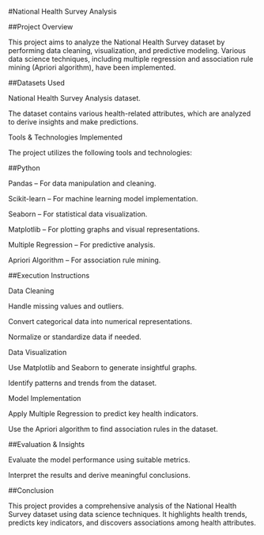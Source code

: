 

#National Health Survey Analysis

##Project Overview

This project aims to analyze the National Health Survey dataset by performing data cleaning, visualization, and predictive modeling. Various data science techniques, including multiple regression and association rule mining (Apriori algorithm), have been implemented.

##Datasets Used

National Health Survey Analysis dataset.

The dataset contains various health-related attributes, which are analyzed to derive insights and make predictions.

Tools & Technologies Implemented

The project utilizes the following tools and technologies:

##Python

Pandas – For data manipulation and cleaning.

Scikit-learn – For machine learning model implementation.

Seaborn – For statistical data visualization.

Matplotlib – For plotting graphs and visual representations.

Multiple Regression – For predictive analysis.

Apriori Algorithm – For association rule mining.

##Execution Instructions

Data Cleaning

Handle missing values and outliers.

Convert categorical data into numerical representations.

Normalize or standardize data if needed.

Data Visualization

Use Matplotlib and Seaborn to generate insightful graphs.

Identify patterns and trends from the dataset.

Model Implementation

Apply Multiple Regression to predict key health indicators.

Use the Apriori algorithm to find association rules in the dataset.

##Evaluation & Insights

Evaluate the model performance using suitable metrics.

Interpret the results and derive meaningful conclusions.


##Conclusion

This project provides a comprehensive analysis of the National Health Survey dataset using data science techniques. It highlights health trends, predicts key indicators, and discovers associations among health attributes.

